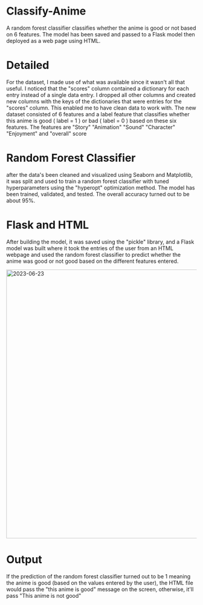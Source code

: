 # Classify-Anime
A random forest classifier classifies whether the anime is good or not based on 6 features. The model has been saved and passed to a Flask model then deployed as a web page using HTML.

# Detailed
For the dataset, I made use of what was available since it wasn't all that useful. I noticed that the "scores" column contained a dictionary for each entry instead of a single data entry. I dropped all other columns and created new columns with the keys of the dictionaries that were entries for the "scores" column. This enabled me to have clean data to work with. The new dataset consisted of 6 features and a label feature that classifies whether this anime is good ( label = 1 ) or bad ( label = 0 ) based on these six features. 
The features are "Story"	"Animation"	"Sound"	"Character"	"Enjoyment" and "overall" score

# Random Forest Classifier
after the data's been cleaned and visualized using Seaborn and Matplotlib, it was split and used to train a random forest classifier with tuned hyperparameters using the "hyperopt" optimization method. The model has been trained, validated, and tested. The overall accuracy turned out to be about 95%.

# Flask and HTML
After building the model, it was saved using the "pickle" library, and a Flask model was built where it took the entries of the user from an HTML webpage and used the random forest classifier to predict whether the anime was good or not good based on the different features entered.

<img width="710" alt="2023-06-23" src="https://github.com/Sapphire9-7/Classify-Anime/assets/93841475/d8e78424-101e-4d6e-a484-5bfa9087e883">

# Output
If the prediction of the random forest classifier turned out to be 1 meaning the anime is good (based on the values entered by the user), the HTML file would pass the "this anime is good"  message on the screen, otherwise, it'll pass "This anime is not good"


